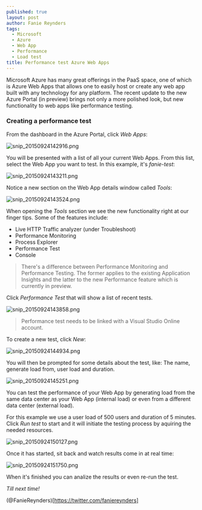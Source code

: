 ```yaml
---
published: true
layout: post
author: Fanie Reynders
tags: 
  - Microsoft
  - Azure
  - Web App
  - Performance
  - Load test
title: Performance test Azure Web Apps
---
```


Microsoft Azure has many great offerings in the PaaS space, one of which is Azure Web Apps that allows one to easily host or create any web app built with any technology for any platform. The recent update to the new Azure Portal (in preview) brings not only a more polished look, but new functionality to web apps like performance testing.

<!--more-->

### Creating a performance test
From the dashboard in the Azure Portal, click *Web Apps*:

![snip_20150924142916.png]({{site.url}}/post-images/snip_20150924142916.png)

You will be presented with a list of all your current Web Apps. From this list, select the Web App you want to test. In this example, it's *fanie-test*:

![snip_20150924143211.png]({{site.url}}/post-images/snip_20150924143211.png)

Notice a new section on the Web App details window called *Tools*:

![snip_20150924143524.png]({{site.url}}/post-images/snip_20150924143524.png)

When opening the *Tools* section we see the new functionality right at our finger tips. Some of the features include:

- Live HTTP Traffic analyzer (under Troubleshoot)
- Performance Monitoring
- Process Explorer
- Performance Test
- Console

> There's a difference between Performance Monitoring and Performance Testing. The former applies to the existing Application Insights and the latter to the new Performance feature which is currently in preview.

Click *Performance Test* that will show a list of recent tests. 

![snip_20150924143858.png]({{site.url}}/post-images/snip_20150924143858.png)

> Performance test needs to be linked with a Visual Studio Online account.

To create a new test, click *New*:

![snip_20150924144934.png]({{site.url}}/post-images/snip_20150924144934.png)

You will then be prompted for some details about the test, like: The name, generate load from, user load and duration.

![snip_20150924145251.png]({{site.url}}/post-images/snip_20150924145251.png)

You can test the performance of your Web App by generating load from the same data center as your Web App (internal load) or even from a different data center (external load).

For this example we use a user load of 500 users and duration of 5 minutes. Click *Run test* to start and it will initiate the testing process by aquiring the needed resources.

![snip_20150924150127.png]({{site.url}}/post-images/snip_20150924150127.png)

Once it has started, sit back and watch results come in at real time:

![snip_20150924151750.png]({{site.url}}/post-images/snip_20150924151750.png)

When it's finished you can analize the results or even re-run the test.

*Till next time!*

(@FanieReynders)[https://twitter.com/faniereynders]
